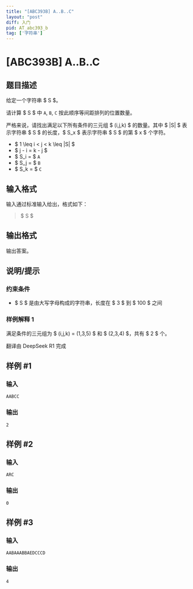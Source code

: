 ```yaml
---
title: "[ABC393B] A..B..C"
layout: "post"
diff: 入门
pid: AT_abc393_b
tag: ['字符串']
---
```


# [ABC393B] A..B..C

## 题目描述

[problemUrl]: https://atcoder.jp/contests/abc393/tasks/abc393_b

给定一个字符串 $ S $。

请计算 $ S $ 中 `A`, `B`, `C` 按此顺序等间距排列的位置数量。

严格来说，请找出满足以下所有条件的三元组 $ (i,j,k) $ 的数量。其中 $ |S| $ 表示字符串 $ S $ 的长度，$ S_x $ 表示字符串 $ S $ 的第 $ x $ 个字符。

- $ 1 \leq i < j < k \leq |S| $
- $ j - i = k - j $
- $ S_i = $ `A`
- $ S_j = $ `B`
- $ S_k = $ `C`

## 输入格式

输入通过标准输入给出，格式如下：

> $ S $

## 输出格式

输出答案。

## 说明/提示

### 约束条件

- $ S $ 是由大写字母构成的字符串，长度在 $ 3 $ 到 $ 100 $ 之间

### 样例解释 1

满足条件的三元组为 $ (i,j,k) = (1,3,5) $ 和 $ (2,3,4) $，共有 $ 2 $ 个。

翻译由 DeepSeek R1 完成

## 样例 #1

### 输入

```
AABCC
```

### 输出

```
2
```

## 样例 #2

### 输入

```
ARC
```

### 输出

```
0
```

## 样例 #3

### 输入

```
AABAAABBAEDCCCD
```

### 输出

```
4
```

